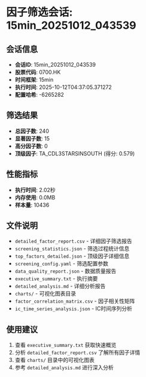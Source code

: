 # 因子筛选会话: 15min_20251012_043539

## 会话信息
- **会话ID**: 15min_20251012_043539
- **股票代码**: 0700.HK
- **时间框架**: 15min
- **执行时间**: 2025-10-12T04:37:05.371272
- **配置哈希**: -6265282

## 筛选结果
- **总因子数**: 240
- **显著因子数**: 15
- **高分因子数**: 0
- **顶级因子**: TA_CDL3STARSINSOUTH (得分: 0.579)

## 性能指标
- **执行时间**: 2.02秒
- **内存使用**: 0.0MB
- **样本量**: 10436

## 文件说明
- `detailed_factor_report.csv` - 详细因子筛选报告
- `screening_statistics.json` - 筛选过程统计信息
- `top_factors_detailed.json` - 顶级因子详细信息
- `screening_config.yaml` - 筛选配置参数
- `data_quality_report.json` - 数据质量报告
- `executive_summary.txt` - 执行摘要
- `detailed_analysis.md` - 详细分析报告
- `charts/` - 可视化图表目录
- `factor_correlation_matrix.csv` - 因子相关性矩阵
- `ic_time_series_analysis.json` - IC时间序列分析

## 使用建议
1. 查看 `executive_summary.txt` 获取快速概览
2. 分析 `detailed_factor_report.csv` 了解所有因子详情
3. 查看 `charts/` 目录中的可视化图表
4. 参考 `detailed_analysis.md` 进行深入分析
